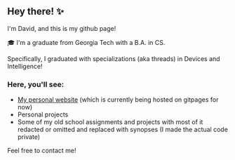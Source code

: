 ## Hey there! ✨
I'm David, and this is my github page!

🎓 I'm a graduate from Georgia Tech with a B.A. in CS.

Specifically, I graduated with specializations (aka threads) in Devices and Intelligence!

### Here, you'll see:
- [My personal website](https://d-lee-te.github.io/) (which is currently being hosted on gitpages for now)
- Personal projects
- Some of my old school assignments and projects with most of it redacted or omitted and replaced with synopses (I made the actual code private)

Feel free to contact me!
